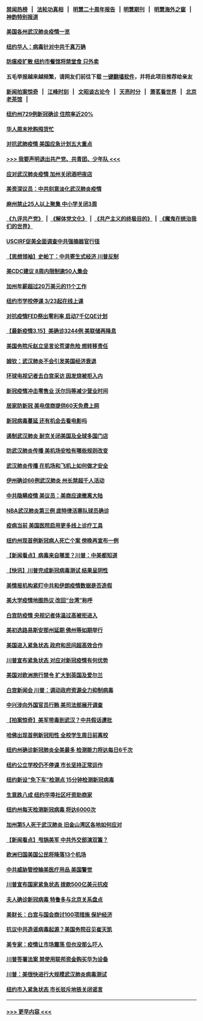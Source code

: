 #### [禁闻热榜](热点新闻.md?=0)  &nbsp;&nbsp;|&nbsp;&nbsp; [法轮功真相](https://github.com/gfw-breaker/truth/blob/master/README.md?=0) &nbsp;&nbsp;|&nbsp;&nbsp; [明慧二十周年报告](https://github.com/gfw-breaker/mh-reports/blob/master/README.md?=0) &nbsp;&nbsp;|&nbsp;&nbsp;[明慧期刊](https://github.com/gfw-breaker/mh-qikan) &nbsp;&nbsp;|&nbsp;&nbsp; [明慧海外之窗](https://github.com/gfw-breaker/mh-news/blob/master/README.md?=0) &nbsp;&nbsp;|&nbsp;&nbsp; [神韵特别报道](https://github.com/gfw-breaker/mh-news/blob/master/shenyun.md?=0)
#### [美国各州武汉肺炎疫情一览](../pages/nsc412/n11944066.md?t=03162031) 
#### [纽约华人：病毒针对中共千真万确](../pages/nsc412/n11942905.md?t=03162031) 
#### [防瘟疫扩散  纽约市餐馆将禁堂食  只外卖](../pages/nsc412/n11943729.md?t=03162031) 
#### 五毛举报越来越频繁，请网友们前往下载 [一键翻墙软件](https://github.com/gfw-breaker/ssr-accounts)，并将此项目推荐给亲友
#### [新闻拍案惊奇](https://github.com/gfw-breaker/banned-news/blob/master/pages/link4.md) &nbsp;&nbsp;|&nbsp;&nbsp; [江峰时刻](https://github.com/gfw-breaker/banned-news/blob/master/pages/link4.md) &nbsp;&nbsp;|&nbsp;&nbsp; [文昭谈古论今](https://github.com/gfw-breaker/banned-news/blob/master/pages/link4.md) &nbsp;&nbsp;|&nbsp;&nbsp; [天亮时分](https://github.com/gfw-breaker/banned-news/blob/master/pages/link4.md) &nbsp;&nbsp;|&nbsp;&nbsp; [萧茗看世界](https://github.com/gfw-breaker/banned-news/blob/master/pages/link4.md) &nbsp;&nbsp;|&nbsp;&nbsp; [北京老茶馆](https://github.com/gfw-breaker/banned-news/blob/master/pages/link4.md) &nbsp;&nbsp;|&nbsp;&nbsp; 
#### [纽约州729例新冠确诊  住院率近20%](../pages/nsc412/n11943724.md?t=03162031) 
#### [华人周末抢购囤货忙](../pages/nsc412/n11943687.md?t=03162031) 
#### [对抗武肺疫情 美国应急计划五大重点](../pages/nsc412/n11943193.md?t=03162031) 
#### [>>> 我要声明退出共产党、共青团、少年队 <<<](https://github.com/begood0513/goodnews/blob/master/quit/letter.md) 
#### [应对武汉肺炎疫情 加州关闭酒吧夜店](../pages/nsc412/n11943540.md?t=03162031) 
#### [美资深议员：中共刻意淡化武汉肺炎疫情](../pages/nsc412/n11943061.md?t=03162031) 
#### [麻州禁止25人以上聚集   中小学关闭3周](../pages/nsc412/n11943154.md?t=03162031) 
#### [《九评共产党》](https://github.com/begood0513/9ping.md/blob/master/README.md) &nbsp;|&nbsp; [《解体党文化》](../../../../jtdwh.md/blob/master/README.md)  &nbsp;|&nbsp; [《共产主义的终极目的》](../../../../gczydzjmd.md/blob/master/README.md) &nbsp;|&nbsp; [《魔鬼在统治我们的世界》](../../../../mgztzwmdsj.md/blob/master/README.md) 
#### [USCIRF促美全面调查中共强摘器官行径](../pages/nsc412/n11942904.md?t=03162031) 
#### [【思想领袖】史帕丁：中共寄生式经济 川普反制](../pages/nsc412/n11805341.md?t=03162031) 
#### [美CDC建议 8周内限制逾50人集会](../pages/nsc412/n11942944.md?t=03162031) 
#### [加州年薪超过20万美元的11个工作](../pages/nsc412/n11919113.md?t=03162031) 
#### [纽约市学校停课   3/23起在线上课](../pages/nsc412/n11942804.md?t=03162031) 
#### [对抗疫情FED祭出零利率 启动7千亿QE计划](../pages/nsc412/n11942782.md?t=03162031) 
#### [【最新疫情3.15】美确诊3244例 美联储再降息](../pages/nsc412/n11940988.md?t=03162031) 
#### [美国务院斥赵立坚言论荒谬危险 想转移责任](../pages/nsc412/n11942518.md?t=03162031) 
#### [姆钦：武汉肺炎不会引发美国经济衰退](../pages/nsc412/n11942530.md?t=03162031) 
#### [环球电视记者去白宫采访 因发烧被拒入内](../pages/nsc412/n11942516.md?t=03162031) 
#### [新冠疫情冲击零售业 沃尔玛等减少营业时间](../pages/nsc412/n11942454.md?t=03162031) 
#### [居家防新冠 美电信商提供60天免费上网](../pages/nsc412/n11942457.md?t=03162031) 
#### [新冠病毒蔓延 还有机会去看电影吗](../pages/nsc412/n11942385.md?t=03162031) 
#### [遏制武汉肺炎 耐克关闭美国及全球多国门店](../pages/nsc412/n11942366.md?t=03162031) 
#### [防武汉肺炎传播 美机场安检有哪些规则改变](../pages/nsc412/n11939497.md?t=03162031) 
#### [武汉肺炎传播 在机场和飞机上如何做才安全](../pages/nsc412/n11928171.md?t=03162031) 
#### [伊州确诊66例武汉肺炎 州长禁超千人活动](../pages/nsc412/n11941564.md?t=03162031) 
#### [中共隐瞒疫情 美议员：美商应速撤离大陆](../pages/nsc412/n11941407.md?t=03162031) 
#### [NBA武汉肺炎第三例 底特律活塞队球员确诊](../pages/nsc412/n11941282.md?t=03162031) 
#### [疫病当前 美国医院启用更多线上诊疗工具](../pages/nsc412/n11941300.md?t=03162031) 
#### [纽约州现首例新冠病人死亡个案  傍晚再宣布一例](../pages/nsc412/n11941340.md?t=03162031) 
#### [【新闻看点】病毒来自哪里？川普：中美都知道](../pages/nsc412/n11940769.md?t=03162031) 
#### [【快讯】川普完成新冠病毒测试 结果呈阴性](../pages/nsc412/n11941045.md?t=03162031) 
#### [美情报机构紧盯中共和伊朗疫情数据是否造假](../pages/nsc412/n11940875.md?t=03162031) 
#### [美大学疫情地图热议 改回“台湾”称呼](../pages/nsc412/n11940365.md?t=03162031) 
#### [白宫防疫情 央视记者体温过高被拒进入](../pages/nsc412/n11940841.md?t=03162031) 
#### [美初选路易斯安那州延期 佛州等如期举行](../pages/nsc412/n11940614.md?t=03162031) 
#### [美国进入紧急状态 政府和民间超高效合作](../pages/nsc412/n11940720.md?t=03162031) 
#### [川普宣布紧急状态 对应对新冠疫情有何优势](../pages/nsc412/n11940632.md?t=03162031) 
#### [美国对欧洲旅行禁令 扩大到英国及爱尔兰](../pages/nsc412/n11940647.md?t=03162031) 
#### [白宫新闻会 川普：调动政府资源全力抑制病毒](../pages/nsc412/n11940558.md?t=03162031) 
#### [中兴涉向外国官员行贿 美司法部展开调查](../pages/nsc412/n11940378.md?t=03162031) 
#### [【拍案惊奇】美军带毒到武汉？中共假话遭批](../pages/nsc412/n11939240.md?t=03162031) 
#### [哈佛出现首例新冠阳性  全校学生周日前离校](../pages/nsc412/n11939759.md?t=03162031) 
#### [纽约州确诊新冠肺炎全美最多  检测能力将达每日6千次](../pages/nsc412/n11939581.md?t=03162031) 
#### [纽约公立学校仍不停课 市长坚持正常运作](../pages/nsc412/n11939557.md?t=03162031) 
#### [纽约新设“免下车”检测点  15分钟检测新冠病毒](../pages/nsc412/n11939513.md?t=03162031) 
#### [生意跌八成  纽约华埠社区吁资助商家](../pages/nsc412/n11939562.md?t=03162031) 
#### [纽约州每天检测新冠病毒  将达6000次](../pages/nsc412/n11939510.md?t=03162031) 
#### [加州第5人死于武汉肺炎 旧金山湾区各地如何应对](../pages/nsc412/n11939263.md?t=03162031) 
#### [【新闻看点】甩锅美军 中共外交部演双簧？](../pages/nsc412/n11938828.md?t=03162031) 
#### [欧洲归国美国公民将降落13个机场](../pages/nsc412/n11939026.md?t=03162031) 
#### [中共威胁管控输美医疗用品 美国警觉](../pages/nsc412/n11938602.md?t=03162031) 
#### [川普宣布国家紧急状态 拨款500亿美元抗疫](../pages/nsc412/n11939032.md?t=03162031) 
#### [夫人确诊新冠病毒 特鲁多与北京关系盘点](../pages/nsc412/n11938748.md?t=03162031) 
#### [美财长：白宫与国会商讨100项措施 保护经济](../pages/nsc412/n11938829.md?t=03162031) 
#### [抗议中共造谣病毒起源？美国务院召见崔天凯](../pages/nsc412/n11938747.md?t=03162031) 
#### [美专家：疫情让市场震荡 但也没那么吓人](../pages/nsc412/n11938573.md?t=03162031) 
#### [川普签署法案 禁使用联邦资金购买华为设备](../pages/nsc412/n11938279.md?t=03162031) 
#### [川普：美很快进行大规模武汉肺炎病毒测试](../pages/nsc412/n11938523.md?t=03162031) 
#### [纽约市入紧急状态  市长驳斥地铁关闭谣言](../pages/nsc412/n11937384.md?t=03162031) 

----
#### [ >>> 更早内容 <<< ](../indexes/nsc412-earlier.md)
